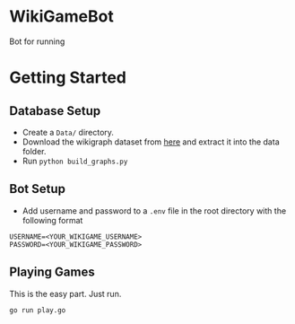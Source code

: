 # WikiGameBot
Bot for running 

# Getting Started

## Database Setup
- Create a `Data/` directory.
- Download the wikigraph dataset from [here](https://zenodo.org/record/2539424/files/enwiki.wikilink_graph.2018-03-01.csv.gz?download=1) and extract it into the data folder.
- Run `python build_graphs.py`

## Bot Setup
- Add username and password to a `.env` file in the root directory with the following format
```
USERNAME=<YOUR_WIKIGAME_USERNAME>
PASSWORD=<YOUR_WIKIGAME_PASSWORD>
```

## Playing Games
This is the easy part. Just run.
```
go run play.go
```